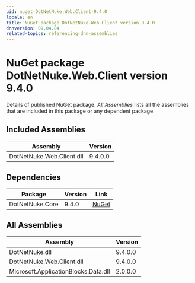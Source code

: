 ```yaml
---
uid: nuget-DotNetNuke.Web.Client-9.4.0
locale: en
title: NuGet package DotNetNuke.Web.Client version 9.4.0
dnnversion: 09.04.04
related-topics: referencing-dnn-assemblies
---
```


# NuGet package DotNetNuke.Web.Client version 9.4.0
Details of published NuGet package.
*All Assemblies* lists all the assemblies that are included in this package or any dependent package.

## Included Assemblies

|Assembly|Version|
|---|---|
|DotNetNuke.Web.Client.dll|9.4.0.0|

## Dependencies

|Package|Version|Link|
|---|---|---|
|DotNetNuke.Core|9.4.0|[NuGet](https://www.nuget.org/packages/DotNetNuke.Core/9.4.0)|

## All Assemblies

|Assembly|Version|
|---|---|
|DotNetNuke.dll|9.4.0.0|
|DotNetNuke.Web.Client.dll|9.4.0.0|
|Microsoft.ApplicationBlocks.Data.dll|2.0.0.0|


